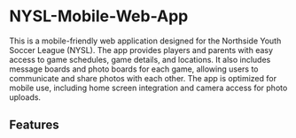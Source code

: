 # NYSL-Mobile-Web-App

This is a mobile-friendly web application designed for the Northside Youth Soccer League (NYSL). The app provides players and parents with easy access to game schedules, game details, and locations. It also includes message boards and photo boards for each game, allowing users to communicate and share photos with each other. The app is optimized for mobile use, including home screen integration and camera access for photo uploads.

## Features

